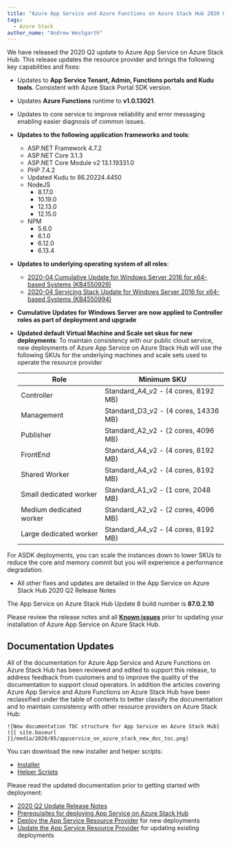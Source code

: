 ```yaml
---
title: "Azure App Service and Azure Functions on Azure Stack Hub 2020 Q2 Released"
tags: 
  - Azure Stack
author_name: "Andrew Westgarth"
---
```


We have released the 2020 Q2 update to Azure App Service on Azure Stack Hub. This release updates the resource provider and brings the following key capabilities and fixes:

- Updates to **App Service Tenant, Admin, Functions portals and Kudu tools**. Consistent with Azure Stack Portal SDK version.
- Updates **Azure Functions** runtime to **v1.0.13021**.
- Updates to core service to improve reliability and error messaging enabling easier diagnosis of common issues.
- **Updates to the following application frameworks and tools**:
  - ASP.NET Framework 4.7.2
  - ASP.NET Core 3.1.3
  - ASP.NET Core Module v2 13.1.19331.0
  - PHP 7.4.2
  - Updated Kudu to 86.20224.4450
  - NodeJS 
    - 8.17.0
    - 10.19.0
    - 12.13.0
    - 12.15.0
  - NPM
    - 5.6.0
    - 6.1.0
    - 6.12.0
    - 6.13.4
  
- **Updates to underlying operating system of all roles**:
  - [2020-04 Cumulative Update for Windows Server 2016 for x64-based Systems (KB4550929)](https://support.microsoft.com/help/4550929)
  - [2020-04 Servicing Stack Update for Windows Server 2016 for x64-based Systems (KB4550994)](https://support.microsoft.com/help/4550994)

- **Cumulative Updates for Windows Server are now applied to Controller roles as part of deployment and upgrade**

- **Updated default Virtual Machine and Scale set skus for new deployments**:
To maintain consistency with our public cloud service, new deployments of Azure App Service on Azure Stack Hub will use the following SKUs for the underlying machines and scale sets used to operate the resource provider
  
  | Role | Minimum SKU |
  | --- | --- |
  | Controller | Standard_A4_v2 - (4 cores, 8192 MB) |
  | Management | Standard_D3_v2 - (4 cores, 14336 MB) |
  | Publisher | Standard_A2_v2 - (2 cores, 4096 MB) |
  | FrontEnd | Standard_A4_v2 - (4 cores, 8192 MB) |
  | Shared Worker | Standard_A4_v2 - (4 cores, 8192 MB) |
  | Small dedicated worker | Standard_A1_v2 - (1 core, 2048 MB) |
  | Medium dedicated worker | Standard_A2_v2 - (2 cores, 4096 MB) |
  | Large dedicated worker | Standard_A4_v2 - (4 cores, 8192 MB) |

For ASDK deployments, you can scale the instances down to lower SKUs to reduce the core and memory commit but you will experience a performance degradation.

- All other fixes and updates are detailed in the App Service on Azure Stack Hub 2020 Q2 Release Notes

The App Service on Azure Stack Hub Update 8 build number is **87.0.2.10**

Please review the release notes and all [**Known issues**](https://docs.microsoft.com/azure-stack/operator/app-service-release-notes-2020-q2) prior to updating your installation of Azure App Service on Azure Stack Hub.

## Documentation Updates

All of the documentation for Azure App Service and Azure Functions on Azure Stack Hub has been reviewed and edited to support this release, to address feedback from customers and to improve the quality of the documentation to support cloud operators.  In addition the articles covering Azure App Service and Azure Functions on Azure Stack Hub have been reclassified under the table of contents to better classify the documentation and to maintain consistency with other resource providers on Azure Stack Hub:

    ![New documentation TOC structure for App Service on Azure Stack Hub]({{ site.baseurl }}/media/2020/05/appservice_on_azure_stack_new_doc_toc.png)

You can download the new installer and helper scripts:
- [Installer](https://aka.ms/appsvcupdateq2installer)
- [Helper Scripts](https://aka.ms/appsvconmashelpers)

Please read the updated documentation prior to getting started with deployment:

- [2020 Q2 Update Release Notes](https://docs.microsoft.com/azure-stack/operator/app-service-release-notes-2020-q2)
- [Prerequisites for deploying App Service on Azure Stack Hub](https://docs.microsoft.com/azure-stack/operator/azure-stack-app-service-before-you-get-started)
- [Deploy the App Service Resource Provider](https://docs.microsoft.com/azure-stack/operator/azure-stack-app-service-deploy) for new deployments
- [Update the App Service Resource Provider](https://docs.microsoft.com/azure-stack/operator/azure-stack-app-service-update) for updating existing deployments